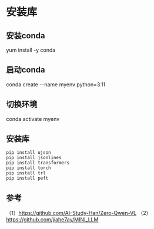# 安装库

## 安装conda
yum install -y conda

## 启动conda
conda create --name myenv python=3.11

## 切换环境
conda activate myenv

## 安装库
```
pip install ujson
pip install jsonlines
pip install transformers
pip install torch
pip install trl
pip install peft
```

## 参考
（1）https://github.com/AI-Study-Han/Zero-Qwen-VL
（2）https://github.com/jiahe7ay/MINI_LLM